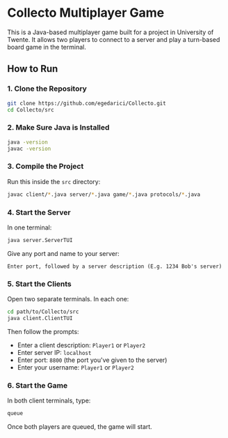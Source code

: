 # Collecto Multiplayer Game

This is a Java-based multiplayer game built for a project in University of Twente. It allows two players to connect to a server and play a turn-based board game in the terminal.

## How to Run

### 1. Clone the Repository

```bash
git clone https://github.com/egedarici/Collecto.git
cd Collecto/src
```

### 2. Make Sure Java is Installed

```bash
java -version
javac -version
```

### 3. Compile the Project

Run this inside the `src` directory:

```bash
javac client/*.java server/*.java game/*.java protocols/*.java
```

### 4. Start the Server

In one terminal:

```bash
java server.ServerTUI
```

Give any port and name to your server:

```
Enter port, followed by a server description (E.g. 1234 Bob's server)
```

### 5. Start the Clients

Open two separate terminals. In each one:

```bash
cd path/to/Collecto/src
java client.ClientTUI
```

Then follow the prompts:

- Enter a client description: `Player1` or `Player2`
- Enter server IP: `localhost`
- Enter port: `8800` (the port you've given to the server)
- Enter your username: `Player1` or `Player2`

### 6. Start the Game

In both client terminals, type:

```bash
queue
```

Once both players are queued, the game will start.

